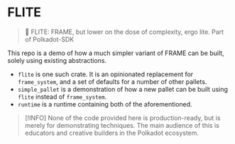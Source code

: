 # FLITE

> 📐 FLITE: FRAME, but lower on the dose of complexity, ergo lite. Part of Polkadot-SDK

This repo is a demo of how a much simpler variant of FRAME can be built, solely using existing
abstractions.

- `flite` is one such crate. It is an opinionated replacement for `frame_system`, and a set of
  defaults for a number of other pallets.
- `simple_pallet` is a demonstration of how a new pallet can be built using `flite` instead of
  `frame_system`.
- `runtime` is a runtime containing both of the aforementioned.

> [!INFO]
> None of the code provided here is production-ready, but is merely for demonstrating
> techniques. The main audience of this is educators and creative builders in the Polkadot
> ecosystem.
